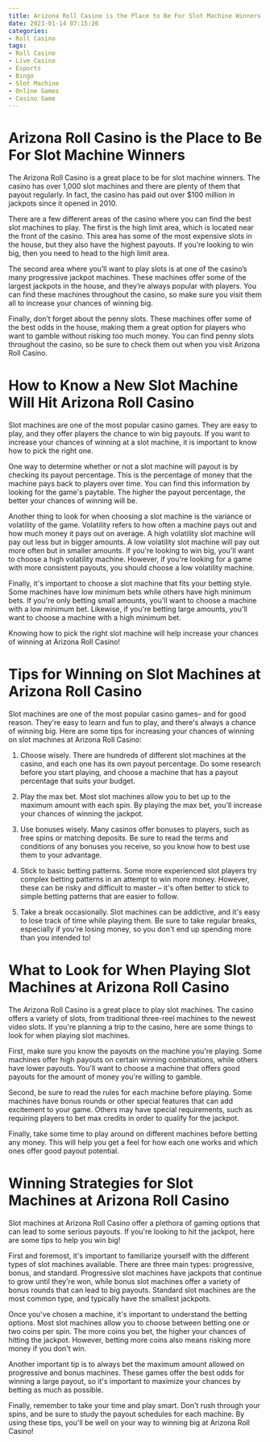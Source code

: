 ```yaml
---
title: Arizona Roll Casino is the Place to Be For Slot Machine Winners
date: 2023-01-14 07:15:26
categories:
- Roll Casino
tags:
- Roll Casino
- Live Casino
- Esports
- Bingo
- Slot Machine
- Online Games
- Casino Game
---
```



#  Arizona Roll Casino is the Place to Be For Slot Machine Winners

The Arizona Roll Casino is a great place to be for slot machine winners. The casino has over 1,000 slot machines and there are plenty of them that payout regularly. In fact, the casino has paid out over $100 million in jackpots since it opened in 2010.

There are a few different areas of the casino where you can find the best slot machines to play. The first is the high limit area, which is located near the front of the casino. This area has some of the most expensive slots in the house, but they also have the highest payouts. If you’re looking to win big, then you need to head to the high limit area.

The second area where you’ll want to play slots is at one of the casino’s many progressive jackpot machines. These machines offer some of the largest jackpots in the house, and they’re always popular with players. You can find these machines throughout the casino, so make sure you visit them all to increase your chances of winning big.

Finally, don’t forget about the penny slots. These machines offer some of the best odds in the house, making them a great option for players who want to gamble without risking too much money. You can find penny slots throughout the casino, so be sure to check them out when you visit Arizona Roll Casino.

#  How to Know a New Slot Machine Will Hit Arizona Roll Casino

Slot machines are one of the most popular casino games. They are easy to play, and they offer players the chance to win big payouts. If you want to increase your chances of winning at a slot machine, it is important to know how to pick the right one.

One way to determine whether or not a slot machine will payout is by checking its payout percentage. This is the percentage of money that the machine pays back to players over time. You can find this information by looking for the game's paytable. The higher the payout percentage, the better your chances of winning will be.

Another thing to look for when choosing a slot machine is the variance or volatility of the game. Volatility refers to how often a machine pays out and how much money it pays out on average. A high volatility slot machine will pay out less but in bigger amounts. A low volatility slot machine will pay out more often but in smaller amounts. If you're looking to win big, you'll want to choose a high volatility machine. However, if you're looking for a game with more consistent payouts, you should choose a low volatility machine.

Finally, it's important to choose a slot machine that fits your betting style. Some machines have low minimum bets while others have high minimum bets. If you're only betting small amounts, you'll want to choose a machine with a low minimum bet. Likewise, if you're betting large amounts, you'll want to choose a machine with a high minimum bet.

Knowing how to pick the right slot machine will help increase your chances of winning at Arizona Roll Casino!

#  Tips for Winning on Slot Machines at Arizona Roll Casino

Slot machines are one of the most popular casino games– and for good reason. They're easy to learn and fun to play, and there's always a chance of winning big. Here are some tips for increasing your chances of winning on slot machines at Arizona Roll Casino:

1. Choose wisely. There are hundreds of different slot machines at the casino, and each one has its own payout percentage. Do some research before you start playing, and choose a machine that has a payout percentage that suits your budget.

2. Play the max bet. Most slot machines allow you to bet up to the maximum amount with each spin. By playing the max bet, you'll increase your chances of winning the jackpot.

3. Use bonuses wisely. Many casinos offer bonuses to players, such as free spins or matching deposits. Be sure to read the terms and conditions of any bonuses you receive, so you know how to best use them to your advantage.

4. Stick to basic betting patterns. Some more experienced slot players try complex betting patterns in an attempt to win more money. However, these can be risky and difficult to master – it's often better to stick to simple betting patterns that are easier to follow.

5. Take a break occasionally. Slot machines can be addictive, and it's easy to lose track of time while playing them. Be sure to take regular breaks, especially if you're losing money, so you don't end up spending more than you intended to!

#  What to Look for When Playing Slot Machines at Arizona Roll Casino

The Arizona Roll Casino is a great place to play slot machines. The casino offers a variety of slots, from traditional three-reel machines to the newest video slots. If you're planning a trip to the casino, here are some things to look for when playing slot machines.

First, make sure you know the payouts on the machine you're playing. Some machines offer high payouts on certain winning combinations, while others have lower payouts. You'll want to choose a machine that offers good payouts for the amount of money you're willing to gamble.

Second, be sure to read the rules for each machine before playing. Some machines have bonus rounds or other special features that can add excitement to your game. Others may have special requirements, such as requiring players to bet max credits in order to qualify for the jackpot.

Finally, take some time to play around on different machines before betting any money. This will help you get a feel for how each one works and which ones offer good payout potential.

#  Winning Strategies for Slot Machines at Arizona Roll Casino

Slot machines at Arizona Roll Casino offer a plethora of gaming options that can lead to some serious payouts. If you're looking to hit the jackpot, here are some tips to help you win big!

First and foremost, it's important to familiarize yourself with the different types of slot machines available. There are three main types: progressive, bonus, and standard. Progressive slot machines have jackpots that continue to grow until they're won, while bonus slot machines offer a variety of bonus rounds that can lead to big payouts. Standard slot machines are the most common type, and typically have the smallest jackpots.

Once you've chosen a machine, it's important to understand the betting options. Most slot machines allow you to choose between betting one or two coins per spin. The more coins you bet, the higher your chances of hitting the jackpot. However, betting more coins also means risking more money if you don't win.

Another important tip is to always bet the maximum amount allowed on progressive and bonus machines. These games offer the best odds for winning a large payout, so it's important to maximize your chances by betting as much as possible.

Finally, remember to take your time and play smart. Don't rush through your spins, and be sure to study the payout schedules for each machine. By using these tips, you'll be well on your way to winning big at Arizona Roll Casino!